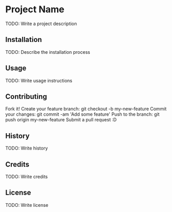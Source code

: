 # Project Name
TODO: Write a project description

## Installation
TODO: Describe the installation process

## Usage
TODO: Write usage instructions

## Contributing
Fork it!
Create your feature branch: git checkout -b my-new-feature
Commit your changes: git commit -am 'Add some feature'
Push to the branch: git push origin my-new-feature
Submit a pull request :D

## History
TODO: Write history

## Credits
TODO: Write credits

## License
TODO: Write license
